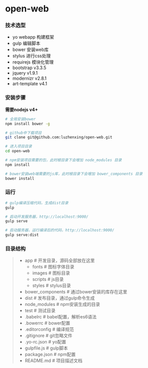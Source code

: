 # open-web

### 技术选型
- yo webapp 构建框架
- gulp 编辑脚本
- bower 安装web库
- stylus 进行css处理
- requirejs 模块化管理
- bootstrap v3.3.5
- jquery v1.9.1
- modernizr v2.8.1
- art-template v4.1
### 安装步骤
**需要nodejs v4+**

```bash
# 全局安装bower
npm install bower -g

# github中下载项目
git clone git@github.com:luzhenxing/open-web.git 

# 进入项目目录
cd open-web

# npm安装项目需要的包，此时根目录下会增加 node_modules 目录
npm install

# bower安装web端需要的js库，此时根目录下会增加 bower_components 目录
bower install
```
### 运行
```bash
# gulp编译压缩代码，生成dist目录
gulp

# 启动开发服务器，http://localhost:9000/
gulp serve

# 启动服务器，运行编译后的代码，http://localhost:9000/
gulp serve:dist
```
### 目录结构
> + app   # 开发目录，源码全部放在这里
>   - fonts   # 图标字体目录
>   - images  # 图标目录
>   - scripts # js目录
>   - styles  # stylus目录
> + bower_components    # 通过bower安装的库存在这里
> + dist      # 发布目录，通过gulp命令生成
> + node_modules    # npm安装生成的目录
> + test   # 测试目录
> + .babelrc    # babel配置，解析es6语法
> + .bowerrc    # bower配置
> + .editorconfig   # 编译规范
> + .gitignore      # git忽略文件
> + .yo-rc.json     # yo配置
> + gulpfile.js     # gulp脚本
> + package.json    # npm配置
> + README.md       # 项目描述文档
